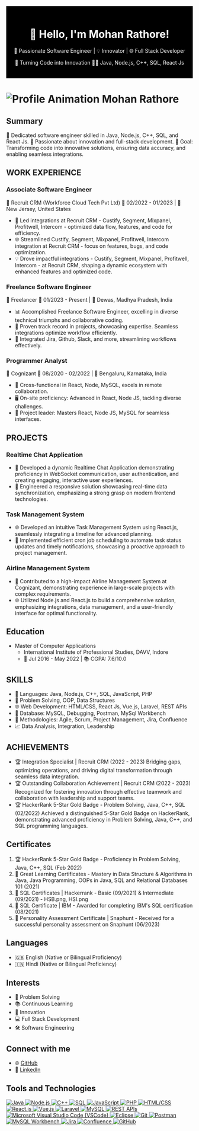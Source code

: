 
<div align="center" style="background-color: #000; color: #fff; padding: 20px;">
  <h1>👋 Hello, I'm Mohan Rathore!</h1>
  <p>🚀 Passionate Software Engineer | 💡 Innovator | 🌐 Full Stack Developer</p>
  <p>🎯 Turning Code into Innovation 👨‍💻 Java, Node.js, C++, SQL, React Js</p>
</div>

# ![Profile Animation Mohan Rathore](https://raw.githubusercontent.com/smartmohan20/smartmohan20/23672e17a5a75ec032e16217df0ff81a988a3591/profile_animation_mohan_rathore.svg)
 
## Summary
👾 Dedicated software engineer skilled in Java, Node.js, C++, SQL, and React Js. 🚀 Passionate about innovation and full-stack development. 🌟 Goal: Transforming code into innovative solutions, ensuring data accuracy, and enabling seamless integrations.

## WORK EXPERIENCE
### Associate Software Engineer
🔷 Recruit CRM (Workforce Cloud Tech Pvt Ltd)
📅 02/2022 - 01/2023 | 📍 New Jersey, United States
- 🚀 Led integrations at Recruit CRM - Custify, Segment, Mixpanel, Profitwell, Intercom - optimized data flow, features, and code for efficiency.
- 🌐 Streamlined Custify, Segment, Mixpanel, Profitwell, Intercom integration at Recruit CRM - focus on features, bugs, and code optimization.
- 💡 Drove impactful integrations - Custify, Segment, Mixpanel, Profitwell, Intercom - at Recruit CRM, shaping a dynamic ecosystem with enhanced features and optimized code.

### Freelance Software Engineer
🔷 Freelancer
📅 01/2023 - Present | 📍 Dewas, Madhya Pradesh, India
- 📊 Accomplished Freelance Software Engineer, excelling in diverse technical triumphs and collaborative coding.
- 🚀 Proven track record in projects, showcasing expertise. Seamless integrations optimize workflow efficiently.
- 🔗 Integrated Jira, Github, Slack, and more, streamlining workflows effectively.

### Programmer Analyst
🔷 Cognizant
📅 08/2020 - 02/2022 | 📍 Bengaluru, Karnataka, India
- 👥 Cross-functional in React, Node, MySQL, excels in remote collaboration.
- 🖥️ On-site proficiency: Advanced in React, Node JS, tackling diverse challenges.
- 🧰 Project leader: Masters React, Node JS, MySQL for seamless interfaces.

## PROJECTS
### Realtime Chat Application
- 🚀 Developed a dynamic Realtime Chat Application demonstrating proficiency in WebSocket communication, user authentication, and creating engaging, interactive user experiences.
- 🔄 Engineered a responsive solution showcasing real-time data synchronization, emphasizing a strong grasp on modern frontend technologies.

### Task Management System
- 🌐 Developed an intuitive Task Management System using React.js, seamlessly integrating a timeline for advanced planning.
- 🧰 Implemented efficient cron job scheduling to automate task status updates and timely notifications, showcasing a proactive approach to project management.

### Airline Management System
- 💼 Contributed to a high-impact Airline Management System at Cognizant, demonstrating experience in large-scale projects with complex requirements.
- 🌐 Utilized Node.js and React.js to build a comprehensive solution, emphasizing integrations, data management, and a user-friendly interface for optimal functionality.

## Education
- Master of Computer Applications
  - International Institute of Professional Studies, DAVV, Indore
  - 📅 Jul 2016 - May 2022 | 📚 CGPA: 7.6/10.0

## SKILLS
- 🧰 Languages: Java, Node.js, C++, SQL, JavaScript, PHP
- 🧩 Problem Solving, OOP, Data Structures
- 🌐 Web Development: HTML/CSS, React Js, Vue.js, Laravel, REST APIs
- 💾 Database: MySQL, Debugging, Postman, MySql Workbench
- 🚀 Methodologies: Agile, Scrum, Project Management, Jira,  Confluence
- 📈 Data Analysis, Integration, Leadership

## ACHIEVEMENTS
- 🏆 Integration Specialist | Recruit CRM (2022 - 2023)
  Bridging gaps, optimizing operations, and driving digital transformation through seamless data integration.
- 🏆 Outstanding Collaboration Achievement | Recruit CRM (2022 - 2023)
  Recognized for fostering innovation through effective teamwork and collaboration with leadership and support teams.
- 🏆 HackerRank 5-Star Gold Badge - Problem Solving, Java, C++, SQL (02/2022)
  Achieved a distinguished 5-Star Gold Badge on HackerRank, demonstrating advanced proficiency in Problem Solving, Java, C++, and SQL programming languages.

## Certificates
1. 🏆 HackerRank 5-Star Gold Badge - Proficiency in Problem Solving, Java, C++, SQL (Feb 2022)
2. 📜 Great Learning Certificates - Mastery in Data Structure & Algorithms in Java, Java Programming, OOPs in Java, SQL and Relational Databases 101 (2021)
3. 📜 SQL Certificates | Hackerrank - Basic (09/2021) & Intermediate (09/2021) - HSB.png, HSI.png
4. 📜 SQL Certificate | IBM - Awarded for completing IBM's SQL certification (08/2021)
5. 📜 Personality Assessment Certificate | Snaphunt - Received for a successful personality assessment on Snaphunt (06/2023)

## Languages
- 🇬🇧 English (Native or Bilingual Proficiency)
- 🇮🇳 Hindi (Native or Bilingual Proficiency)

## Interests
- 🧩 Problem Solving
- 📚 Continuous Learning
- 🚀 Innovation
- 💻 Full Stack Development
- 🛠️ Software Engineering

## Connect with me
- 🌐 [GitHub](https://github.com/smartmohan20/)
- 👔 [LinkedIn](https://www.linkedin.com/in/smartmohan20/)

## Tools and Technologies
<a href="https://www.java.com/" target="_blank">
  <img src="https://img.shields.io/badge/Java-007396?style=flat-square&logo=java&logoColor=white" alt="Java">
</a>
<a href="https://nodejs.org/en" target="_blank">
  <img src="https://img.shields.io/badge/Node.js-339933?style=flat-square&logo=node.js&logoColor=white" alt="Node.js">
</a>
<a href="https://isocpp.org/" target="_blank">
  <img src="https://img.shields.io/badge/C++-00599C?style=flat-square&logo=c%2B%2B&logoColor=white" alt="C++">
</a>
<a href="https://www.mysql.com/" target="_blank">
  <img src="https://img.shields.io/badge/SQL-4479A1?style=flat-square&logo=sql&logoColor=white" alt="SQL">
</a>
<a href="https://www.javascript.com/" target="_blank">
  <img src="https://img.shields.io/badge/JavaScript-F7DF1E?style=flat-square&logo=javascript&logoColor=black" alt="JavaScript">
</a>
<a href="https://www.php.net/" target="_blank">
  <img src="https://img.shields.io/badge/PHP-777BB4?style=flat-square&logo=php&logoColor=white" alt="PHP">
</a>
<a href="https://html.spec.whatwg.org/" target="_blank">
  <img src="https://img.shields.io/badge/HTML%2FCSS-E34F26?style=flat-square&logo=html5&logoColor=white" alt="HTML/CSS">
</a>
<a href="https://reactjs.org/" target="_blank">
  <img src="https://img.shields.io/badge/React.js-61DAFB?style=flat-square&logo=react&logoColor=white" alt="React.js">
</a>
<a href="https://vuejs.org/" target="_blank">
  <img src="https://img.shields.io/badge/Vue.js-4FC08D?style=flat-square&logo=vue.js&logoColor=white" alt="Vue.js">
</a>
<a href="https://laravel.com/" target="_blank">
  <img src="https://img.shields.io/badge/Laravel-FF2D20?style=flat-square&logo=laravel&logoColor=white" alt="Laravel">
</a>
<a href="https://www.mysql.com/" target="_blank">
  <img src="https://img.shields.io/badge/MySQL-4479A1?style=flat-square&logo=mysql&logoColor=white" alt="MySQL">
</a>
<a href="https://restfulapi.net/" target="_blank">
  <img src="https://img.shields.io/badge/REST%20APIs-009688?style=flat-square&logo=rest&logoColor=white" alt="REST APIs">
</a>
<a href="https://code.visualstudio.com/" target="_blank">
  <img src="https://img.shields.io/badge/Microsoft%20Visual%20Studio%20Code-007ACC?style=flat-square&logo=visual-studio-code&logoColor=white" alt="Microsoft Visual Studio Code (VSCode)">
</a>
<a href="https://www.eclipse.org/" target="_blank">
  <img src="https://img.shields.io/badge/Eclipse-2C2255?style=flat-square&logo=eclipse&logoColor=white" alt="Eclipse">
</a>
<a href="https://git-scm.com/" target="_blank">
  <img src="https://img.shields.io/badge/Git-F05032?style=flat-square&logo=git&logoColor=white" alt="Git">
</a>
<a href="https://www.postman.com/" target="_blank">
  <img src="https://img.shields.io/badge/Postman-FF6C37?style=flat-square&logo=postman&logoColor=white" alt="Postman">
</a>
<a href="https://www.mysql.com/" target="_blank">
  <img src="https://img.shields.io/badge/MySQL%20Workbench-4479A1?style=flat-square&logo=mysql&logoColor=white" alt="MySQL Workbench">
</a>
<a href="https://www.atlassian.com/software/jira" target="_blank">
  <img src="https://img.shields.io/badge/Jira-0052CC?style=flat-square&logo=jira&logoColor=white" alt="Jira">
</a>
<a href="https://www.atlassian.com/software/confluence" target="_blank">
  <img src="https://img.shields.io/badge/Confluence-172B4D?style=flat-square&logo=confluence&logoColor=white" alt="Confluence">
</a>
<a href="https://github.com/" target="_blank">
  <img src="https://img.shields.io/badge/GitHub-181717?style=flat-square&logo=github&logoColor=white" alt="GitHub">
</a>

</div>
